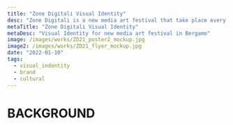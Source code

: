 ```yaml
---
title: "Zone Digitali Visual Identity"
desc: "Zone Digitali is a new media art festival that take place every year in Bergamo, Italy."
metaTitle: "Zone Digitali Visual Identity"
metaDesc: "Visual Identity for new media art festival in Bergamo"
image: /images/works/ZD21_poster2_mockup.jpg
image2: /images/works/ZD21_flyer_mockup.jpg
date: "2022-01-10"
tags:
  - visual_indentity
  - brand
  - cultural
---
```


# BACKGROUND
